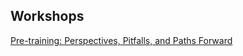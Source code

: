 
## Workshops
[Pre-training: Perspectives, Pitfalls, and Paths Forward](https://pretraining.github.io/) <br>
